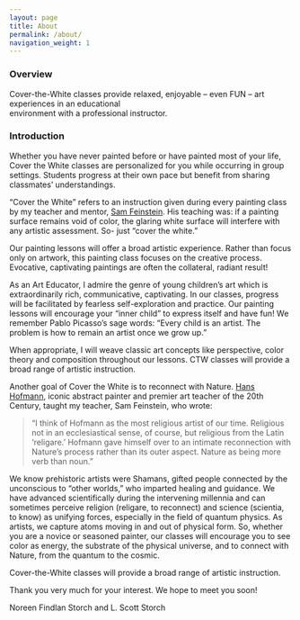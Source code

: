```yaml
---
layout: page
title: About
permalink: /about/
navigation_weight: 1
---
```


### Overview

Cover-the-White classes provide relaxed, enjoyable – even FUN – art experiences in an educational  
environment with a professional instructor. 

### Introduction

Whether you have never painted before or have painted most of your life, Cover the White classes are personalized for you while occurring in group settings. Students progress at their own pace but benefit from sharing classmates’ understandings.

“Cover the White” refers to an instruction given during every painting class by my teacher and mentor, [Sam Feinstein](https://samfeinstein.com). His teaching was: if a painting surface remains void of color, the glaring white surface will interfere with any artistic assessment. So- just “cover the white.”

Our painting lessons will offer a broad artistic experience. Rather than focus only on artwork, this painting class focuses on the creative process. Evocative, captivating paintings are often the collateral, radiant result!

As an Art Educator, I admire the genre of young children’s art which is extraordinarily rich, communicative, captivating. In our classes, progress will be facilitated by fearless self-exploration and practice. Our painting lessons will encourage your “inner child” to express itself and have fun! We remember Pablo Picasso’s sage words: “Every child is an artist. The problem is how to remain an artist once we grow up.”

When appropriate, I will weave classic art concepts like perspective, color theory and composition throughout our lessons. CTW classes will provide a broad range of artistic instruction.

Another goal of Cover the White is to reconnect with Nature. [Hans Hofmann](https://www.hanshofmann.org/), iconic abstract painter and premier art teacher of the 20th Century, taught my teacher, Sam Feinstein, who wrote:

>“I think of Hofmann as the most religious artist of our time. Religious not in an ecclesiastical sense, of course, but religious from the Latin ‘religare.’ Hofmann gave himself over to an intimate reconnection with Nature’s process rather than its outer aspect. Nature as being more verb than noun.”

We know prehistoric artists were Shamans, gifted people connected by the unconscious to “other worlds,” who imparted healing and guidance. We have advanced scientifically during the intervening millennia and can sometimes perceive religion (religare, to reconnect) and science (scientia, to know) as unifying forces, especially in the field of quantum physics. As artists, we capture atoms moving in and out of physical form. So, whether you are a novice or seasoned painter, our classes will encourage you to see color as energy, the substrate of the physical universe, and to connect with Nature, from the quantum to the cosmic.

Cover-the-White classes will provide a broad range of artistic instruction.

Thank you very much for your interest. We hope to meet you soon!

Noreen Findlan Storch and L. Scott Storch